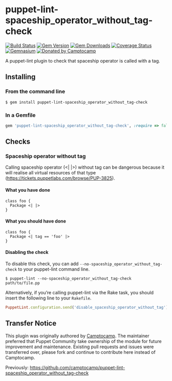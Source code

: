 puppet-lint-spaceship_operator_without_tag-check
================================================

[![Build Status](https://img.shields.io/travis/puppet-community/puppet-lint-spaceship_operator_without_tag-check.svg)](https://travis-ci.org/puppet-community/puppet-lint-spaceship_operator_without_tag-check)
[![Gem Version](https://img.shields.io/gem/v/puppet-lint-spaceship_operator_without_tag-check.svg)](https://rubygems.org/gems/puppet-lint-spaceship_operator_without_tag-check)
[![Gem Downloads](https://img.shields.io/gem/dt/puppet-lint-spaceship_operator_without_tag-check.svg)](https://rubygems.org/gems/puppet-lint-spaceship_operator_without_tag-check)
[![Coverage Status](https://img.shields.io/coveralls/puppet-community/puppet-lint-spaceship_operator_without_tag-check.svg)](https://coveralls.io/r/puppet-community/puppet-lint-spaceship_operator_without_tag-check?branch=master)
[![Gemnasium](https://img.shields.io/gemnasium/puppet-community/puppet-lint-spaceship_operator_without_tag-check.svg)](https://gemnasium.com/puppet-community/puppet-lint-spaceship_operator_without_tag-check)
[![Donated by Camptocamp](https://img.shields.io/badge/donated%20by-camptocamp-fb7047.svg)](#transfer-notice)

A puppet-lint plugin to check that spaceship operator is called with a tag.

## Installing

### From the command line

```shell
$ gem install puppet-lint-spaceship_operator_without_tag-check
```

### In a Gemfile

```ruby
gem 'puppet-lint-spaceship_operator_without_tag-check', :require => false
```

## Checks

### Spaceship operator without tag

Calling spaceship operator (<| |>) without tag can be dangerous because it will realise all virtual resources of that type (https://tickets.puppetlabs.com/browse/PUP-3825).

#### What you have done

```puppet
class foo {
  Package <| |>
}
```

#### What you should have done

```puppet
class foo {
  Package <| tag == 'foo' |>
}
```

#### Disabling the check

To disable this check, you can add `--no-spaceship_operator_without_tag-check` to your puppet-lint command line.

```shell
$ puppet-lint --no-spaceship_operator_without_tag-check path/to/file.pp
```

Alternatively, if you’re calling puppet-lint via the Rake task, you should insert the following line to your `Rakefile`.

```ruby
PuppetLint.configuration.send('disable_spaceship_operator_without_tag')
```

## Transfer Notice

This plugin was originally authored by [Camptocamp](http://www.camptocamp.com).
The maintainer preferred that Puppet Community take ownership of the module for future improvement and maintenance.
Existing pull requests and issues were transferred over, please fork and continue to contribute here instead of Camptocamp.

Previously: https://github.com/camptocamp/puppet-lint-spaceship_operator_without_tag-check
